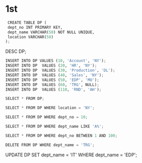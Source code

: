 # 1st

```py
 CREATE TABLE DP (
 dept_no INT PRIMARY KEY,
 dept_name VARCHAR(50) NOT NULL UNIQUE,
 location VARCHAR(50)
);
```
DESC DP;
```py
INSERT INTO DP VALUES (10, 'Account', 'NY');
INSERT INTO DP  VALUES (20, 'HR', 'NY');
INSERT INTO DP  VALUES (30, 'Production', 'DL');
INSERT INTO DP  VALUES (40, 'Sales', 'NY');
INSERT INTO DP  VALUES (50, 'EDP', 'MU');
INSERT INTO DP  VALUES (60, 'TRG', NULL);
INSERT INTO DP  VALUES (110, 'RND', 'AH');
```
```py
SELECT * FROM DP;
```
```py
SELECT * FROM DP WHERE location = 'NY';
```
```py
SELECT * FROM DP WHERE dept_no = 10;
```
```py
SELECT * FROM DP WHERE dept_name LIKE 'A%';
```
```py
SELECT * FROM DP WHERE dept_no BETWEEN 1 AND 100;
```
```py
DELETE FROM DP WHERE dept_name = 'TRG';
```
UPDATE DP SET dept_name = 'IT' WHERE dept_name = 'EDP';
```
